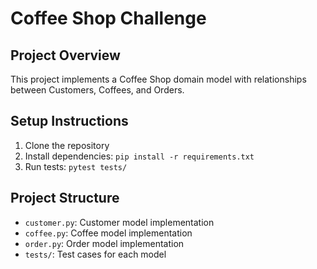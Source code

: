 # Coffee Shop Challenge

## Project Overview
This project implements a Coffee Shop domain model with relationships between Customers, Coffees, and Orders.

## Setup Instructions
1. Clone the repository
2. Install dependencies: `pip install -r requirements.txt`
3. Run tests: `pytest tests/`

## Project Structure
- `customer.py`: Customer model implementation
- `coffee.py`: Coffee model implementation
- `order.py`: Order model implementation
- `tests/`: Test cases for each model
